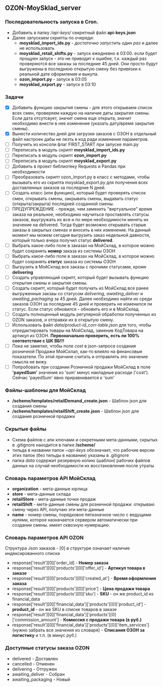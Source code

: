## OZON-MoySklad_server

### Последовательность запуска в Cron.
- Добавить в папку */api-keys/* секретный файл **api-keys.json**
- Далее запускаем скрипты по очереди:
    - **moysklad_import_ids.py** - *достаточно запустить один раз* и далее не использовать
    - **moysklad_retail_shifts.py** - запуск ежедневно в 03:00. если будет прощуен запуск - это не приводит к ошибке, т.к. каждый раз проверяются все заказы за последние 45 дней. Они просто будут выгружены в последнюю открытую смену без привязки к реальной дате оформления и выкупа.
    - **ozon_import.py** - запуск в 03:05
    - **moysklad_export.py** - запуск в 03:10

### Задачи
- [x] Добавить функцию закрытия смены - для этого открываем список всех смен, проверяем каждую на наличие даты закрытия смены. Если дата отсутсвует, значит смена еще открыта, значит необходимо внести в нее изменение (указать дату/время закрытия смены).
- [x] Вынести количество дней для загрузки заказов с ОЗОН в отдельный файл настроек дабы не лезть в код ради изменения параметров.
- [ ] Получить из консоли флаг FIRST_START при запуске main.py
- [ ] Переписать в модуль скрипт **moysklad_import_ids.py**
- [ ] Переписать в модуль скрипт **ozon_import.py**
- [ ] Переписать в модуль скрипт **moysklad_export.py**
- [ ] Добавить в проект библиотеку Requests и Pandas при необходимости
- [ ] Преобразовать скрипт ozon_import.py в класс с методами, чтобы вызывать его из скрипта moysklad_export.py для получения всех доставленных заказов за последние N дней.
- [ ] Создать класс (или функцию), который будет проверять список смен, открывать смены, закрывать смены, выдавать статус (открыта/закрыта) последней созданной смены.
- [ ] ПРЕДУПРЕЖДЕНИЕ - прежде, чем заменить "виртуальное" время заказа на реальное, необходимо научиться проставлять статусы заказов, выугружать их все и по мере необходимости менять их значение на delivered. Тогда будет возможно открывать старые заказы в закрытых сменах и вносить в них изменение. На данный момент мы можем сегодня выгрузить заказ недельной давности, который только вчера получил статус **delivered**.
- [ ] Выбрать какое-либо поле в заказах на МойСклад, в которое можно будет сохранять **номер** заказа из системы ОЗОН
- [ ] Выбрать какое-либо поле в заказах на МойСклад, в которое можно будет сохранять **статус** заказа из системы ОЗОН
- [ ] Выгрузить в МойСклад все заказы с прочими статусами, кроме **delivering**
- [ ] Создать управляющий скрипт, который будет вызывать функцию открытия смены и закрытия смены.
- [ ] Создать скрипт, который будет получать из МойСклад все ранее выгруженные закзаы со статусом *delivering*, *awaiting_deliver* и *awaiting_pachaging* за 45 дней. Далее необходимо найти их среди заказов ОЗОН за последние 45 дней и проверить не изменился ли статус. Если статус обновился - обновить его и в МойСклад.
- [ ] Создать полноценный модуль регулярной обработки полученных из OZON заказов, и отправки их в открытую смену.
- [ ] Использовать файл *data/product-id_corr-table.json* для того, чтобы отредактировать товары на МойСклад, заменив КодТовара на артикул из ОЗОН. **Первоначально проверить, есть ли 100% соответствие с ШК ВБ!!!**
- [ ] Пока не заметил, чтобы поле *cost* в json-запросе создания розничной Продажи МойСклал, как-то влияло на финансовые показатели. По этой причине считать и отправлять это значение смысла не вижу.
- [ ] Попробовать при создании Розничной продажи МойСклад в поле **'payedSum'** значение из 'sum' минус накладные расходи ('cost'). Сейчас 'payedSum' явно приравнивается к 'sum'

### Файлы-шаблоны для МойСклад
- **/scheme/templates/retailDemand_create.json** - Шаблон json для создания смены
- **/scheme/templates/retailShift_create.json** - Шаблон json для создания розничной продажи

### Скрытые файлы
- Схема файлов с апи ключами и секретными мета-данными, скрытых в .gitignore находится в папке **/scheme/**
- тильда в названии папок *~api-keys* обозначает, что рабочие версии этих папок (без тильды в названии) указаны в .gitignore
- папка *data* содержит резервную копию (шаблон) рабочих файлов данных на случай необходимости их восстановления после утраты

### Словарь параметров API МойСклад
- **organization** - мета-данные юрлица
- **store** - мета-данные склада
- **retailStore** - мета-данные точки продаж
- **retailShift** - мета-данные смены для розничной продажи: открываю смену через API, получаю эти мета-данные
- **name** - номер смены, порядковое пятизначное число с ведущими нулями, которое назначается сервером автоматически при создании смены. имеет сквозную нумерацию.

### Словарь параметров API OZON
Структура Json заказов - [0] в структуре означает наличие индексированного списка
- response['result'][0]['order_id] - **Номер заказа**
- response['result'][0]['products'][0]['offer_id'] - **Артикул товара в заказе**
- response['result'][0]['products'][0]['created_at'] - **Время оформления заказа**
- response['result'][0]['products'][0]['price'] - **Цена продажи товара**
- response['result'][0]['products'][0]['sku'] - **SKU** - он же product_id из financial_data
- response['result'][0]['financial_data']['products'][0]['product_id'] - **product_id** - он же SKU в списке товаров в заказе
- response['result'][0]['financial_data']['products'][0]['commission_amount'] - **Комиссия с продажи товара (в руб.)**
- response['result'][0]['financial_data']['products'][0]['item_services']{нужно забрать все значения из словаря} - **Списания ОЗОН за логистику** и т.п. (в минус руб.)

### Доступные статусы заказа OZON
- delivered - Доставлен
- cancelled - Отменен
- delivering - Отгружен
- awaiting_deliver - Собран
- awaiting_packaging - Новый
